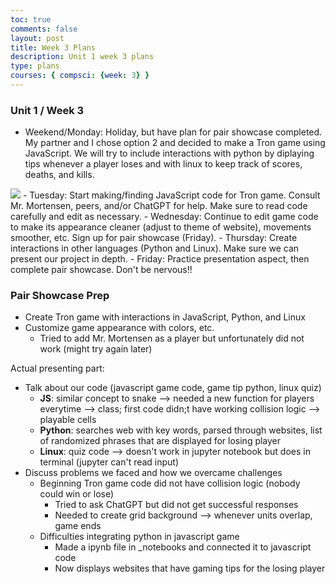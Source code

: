 ```yaml
---
toc: true
comments: false
layout: post
title: Week 3 Plans
description: Unit 1 week 3 plans
type: plans
courses: { compsci: {week: 3} }
---
```


### Unit 1 / Week 3
- Weekend/Monday: Holiday, but have plan for pair showcase completed. My partner and I chose option 2 and decided to make a Tron game using JavaScript. We will try to include interactions with python by diplaying tips whenever a player loses and with linux to keep track of scores, deaths, and kills. 
<img src="/isabelle2/images/project.png">
- Tuesday: Start making/finding JavaScript code for Tron game. Consult Mr. Mortensen, peers, and/or ChatGPT for help. Make sure to read code carefully and edit as necessary.
- Wednesday: Continue to edit game code to make its appearance cleaner (adjust to theme of website), movements smoother, etc. Sign up for pair showcase (Friday).
- Thursday: Create interactions in other languages (Python and Linux). Make sure we can present our project in depth.
- Friday: Practice presentation aspect, then complete pair showcase. Don't be nervous!!


### Pair Showcase Prep
- Create Tron game with interactions in JavaScript, Python, and Linux
- Customize game appearance with colors, etc.
    - Tried to add Mr. Mortensen as a player but unfortunately did not work (might try again later)

Actual presenting part:
- Talk about our code (javascript game code, game tip python, linux quiz)
    - **JS**: similar concept to snake --> needed a new function for players everytime --> class; first code didn;t have working collision logic --> playable cells
    - **Python**: searches web with key words, parsed through websites, list of randomized phrases that are displayed for losing player
    - **Linux**: quiz code --> doesn't work in jupyter notebook but does in terminal (jupyter can't read input)
- Discuss problems we faced and how we overcame challenges
    - Beginning Tron game code did not have collision logic (nobody could win or lose)
        - Tried to ask ChatGPT but did not get successful responses
        - Needed to create grid background --> whenever units overlap, game ends
    - Difficulties integrating python in javascript game
        - Made a ipynb file in _notebooks and connected it to javascript code
        - Now displays websites that have gaming tips for the losing player

